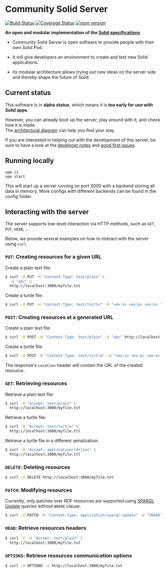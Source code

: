 # Community Solid Server
[![Build Status](https://travis-ci.com/solid/community-server.svg?branch=master)](https://travis-ci.com/solid/community-server)
[![Coverage Status](https://coveralls.io/repos/github/solid/community-server/badge.svg)](https://coveralls.io/github/solid/community-server)
[![npm version](https://img.shields.io/npm/v/@solid/community-server)](https://www.npmjs.com/package/@solid/community-server)

**An open and modular implementation of the
[Solid](https://solidproject.org/)
[specifications](https://solid.github.io/specification/)**

- Community Solid Server is open software
to provide people with their own Solid Pod.

- It will give developers an environment
to create and test new Solid applications.

- Its modular architecture allows
trying out new ideas on the server side
and thereby shape the future of Solid.

## Current status
This software is in **alpha status**,
which means it is **too early for use with Solid apps**.

However, you can already boot up the server,
play around with it,
and check how it is made.
<br>
The [architectural diagram](https://github.com/RubenVerborgh/solid-server-architecture)
can help you find your way.

If you are interested in helping out with the development of this server,
be sure to have a look at the [developer notes](https://github.com/solid/community-server/wiki/Notes-for-developers)
and [good first issues](https://github.com/solid/community-server/issues?q=is%3Aissue+is%3Aopen+label%3A%22good+first+issue%22).

## Running locally

```
npm ci
npm start
```

This will start up a server running on port 3000 with a backend storing all data in memory.
More configs with different backends can be found in the config folder.

## Interacting with the server

The server supports low-level interaction via HTTP methods,
such as `GET`, `PUT`, `HEAD`, ...

Below, we provide several examples on how to interact with the server using `curl`.

### `PUT`: Creating resources for a given URL

Create a plain text file:
```bash
$ curl -X PUT -H "Content-Type: text/plain" \
  -d "abc" \
  http://localhost:3000/myfile.txt
```

Create a turtle file:
```bash
$ curl -X PUT -H "Content-Type: text/turtle" -d "<ex:s> <ex:p> <ex:o>." http://localhost:3000/myfile.ttl
```

### `POST`: Creating resources at a generated URL

Create a plain text file:
```bash
$ curl -X POST -H "Content-Type: text/plain" -d "abc" http://localhost:3000/
```

Create a turtle file:
```bash
$ curl -X POST -H "Content-Type: text/turtle" -d "<ex:s> <ex:p> <ex:o>." http://localhost:3000/
```

The response's `Location` header will contain the URL of the created resource.

### `GET`: Retrieving resources

Retrieve a plain text file:
```bash
$ curl -H "Accept: text/plain" \
  http://localhost:3000/myfile.txt
```

Retrieve a turtle file:
```bash
$ curl -H "Accept: text/turtle" \
  http://localhost:3000/myfile.ttl
```

Retrieve a turtle file in a different serialization:
```bash
$ curl -H "Accept: application/ld+json" \
  http://localhost:3000/myfile.ttl
```

### `DELETE`: Deleting resources

```bash
$ curl -X DELETE http://localhost:3000/myfile.txt
```

### `PATCH`: Modifying resources

Currently, only patches over RDF resources are supported using [SPARQL Update](https://www.w3.org/TR/sparql11-update/)
queries without `WHERE` clause.

```bash
$ curl -X PATCH -H "Content-Type: application/sparql-update" -d "INSERT DATA { <ex:s2> <ex:p2> <ex:o2> }" http://localhost:3000/myfile.ttl
```

### `HEAD`: Retrieve resources headers

```bash
$ curl -I -H "Accept: text/plain" \
  http://localhost:3000/myfile.txt
```

### `OPTIONS`: Retrieve resources communication options

```bash
$ curl -X OPTIONS -i http://localhost:3000/myfile.txt
```
